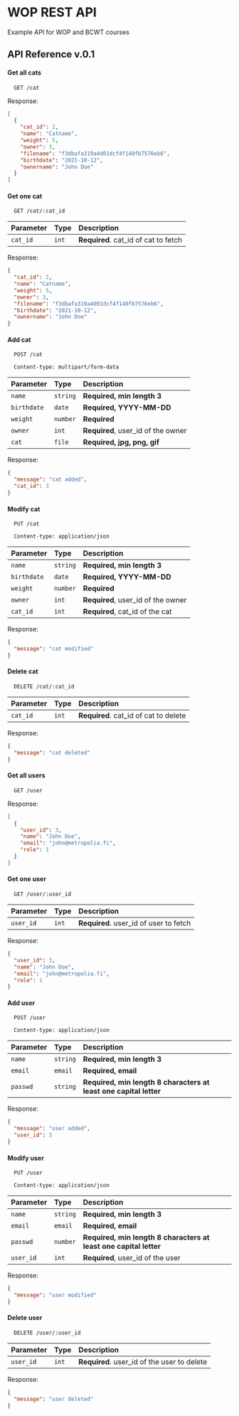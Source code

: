 # WOP REST API

Example API for WOP and BCWT courses

## API Reference v.0.1

#### Get all cats

```http
  GET /cat
```

Response:

```json
[
  {
    "cat_id": 2,
    "name": "Catname",
    "weight": 5,
    "owner": 3,
    "filename": "f3dbafa319a4d01dcf4f140fb7576eb6",
    "birthdate": "2021-10-12",
    "ownername": "John Doe"
  }
]
```

#### Get one cat

```http
  GET /cat/:cat_id
```

| Parameter | Type     | Description                       |
| :-------- | :------- | :-------------------------------- |
| `cat_id`      | `int` | **Required**. cat_id of cat to fetch |

Response:

```json
{
  "cat_id": 2,
  "name": "Catname",
  "weight": 5,
  "owner": 3,
  "filename": "f3dbafa319a4d01dcf4f140fb7576eb6",
  "birthdate": "2021-10-12",
  "ownername": "John Doe"
}
```

#### Add cat

```http
  POST /cat
```

```http
  Content-type: multipart/form-data
```

| Parameter | Type     | Description                       |
| :-------- | :------- | :-------------------------------- |
| `name`     | `string` | **Required, min length 3** |
| `birthdate` | `date` | **Required, YYYY-MM-DD** |
| `weight`    | `number` | **Required** |
| `owner`     | `int` | **Required**, user_id of the owner|
| `cat`       | `file` | **Required, jpg, png, gif** |

Response:

```json
{
  "message": "cat added",
  "cat_id": 3
}
```

#### Modify cat

```http
  PUT /cat
```

```http
  Content-type: application/json
```

| Parameter | Type     | Description                       |
| :-------- | :------- | :-------------------------------- |
| `name`     | `string` | **Required, min length 3** |
| `birthdate` | `date` | **Required, YYYY-MM-DD** |
| `weight`    | `number` | **Required** |
| `owner`     | `int` | **Required**, user_id of the owner|
| `cat_id`     | `int` | **Required**, cat_id of the cat|

Response:

```json
{
  "message": "cat modified"
}
```

#### Delete cat

```http
  DELETE /cat/:cat_id
```

| Parameter | Type     | Description                       |
| :-------- | :------- | :-------------------------------- |
| `cat_id`      | `int` | **Required**. cat_id of cat to delete |

Response:

```json
{
  "message": "cat deleted"
}
```

#### Get all users

```http
  GET /user
```

Response:

```json
[
  {
    "user_id": 3,
    "name": "John Doe",
    "email": "john@metropolia.fi",
    "role": 1
  }
]
```

#### Get one user

```http
  GET /user/:user_id
```

| Parameter | Type     | Description                       |
| :-------- | :------- | :-------------------------------- |
| `user_id`      | `int` | **Required**. user_id of user to fetch |

Response:

```json
{
  "user_id": 3,
  "name": "John Doe",
  "email": "john@metropolia.fi",
  "role": 1
}
```

#### Add user

```http
  POST /user
```

```http
  Content-type: application/json
```

| Parameter | Type     | Description                       |
| :-------- | :------- | :-------------------------------- |
| `name`     | `string` | **Required, min length 3** |
| `email` | `email` | **Required, email** |
| `passwd`    | `string` | **Required, min length 8 characters at least one capital letter** |

Response:

```json
{
  "message": "user added",
  "user_id": 3
}
```

#### Modify user

```http
  PUT /user
```

```http
  Content-type: application/json
```

| Parameter | Type     | Description                       |
| :-------- | :------- | :-------------------------------- |
| `name`     | `string` | **Required, min length 3** |
| `email` | `email` | **Required, email**  |
| `passwd`    | `number` | **Required, min length 8 characters at least one capital letter** |
| `user_id`     | `int` | **Required**, user_id of the user|

Response:

```json
{
  "message": "user modified"
}
```

#### Delete user

```http
  DELETE /user/:user_id
```

| Parameter | Type     | Description                       |
| :-------- | :------- | :-------------------------------- |
| `user_id`      | `int` | **Required**. user_id of the user to delete |

Response:

```json
{
  "message": "user deleted"
}
```
